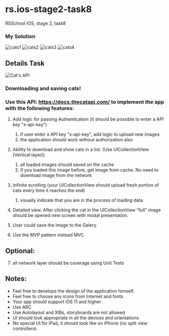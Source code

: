 # rs.ios-stage2-task8
RSSchool iOS, stage 2, task8

### My Solution

![cats1](https://user-images.githubusercontent.com/61166305/136290102-b2ae14a8-5c14-43cd-8c78-512bf2d382b6.png)
![cats2](https://user-images.githubusercontent.com/61166305/136290104-e88a8bf3-79b2-4983-85b5-4eee7d26cfd0.png)
![cats3](https://user-images.githubusercontent.com/61166305/136290112-d14b0012-38ca-44dd-98f0-8760f8271e5d.png)
![cats4](https://user-images.githubusercontent.com/61166305/136290149-4ce75c49-6c4c-4bdd-bbb6-b05a23bf3d89.png)

## Details Task
![Cat's API](https://cdn2.thecatapi.com/logos/thecatapi_256xW.png)

### Downloading and saving cats!


### Use this API: https://docs.thecatapi.com/ to implement the app with the following features:

1. Add logic for passing Authentication (it should be possible to enter a API key "x-api-key")
     1. if user enter a API key "x-api-key", add logic to upload new images
     2. the application should work without authorization also

2. Ability to download and show cats in a list. (Use UICollectionView (Vertical layer))
     1. all loaded images should saved on the cache
     2. if you loaded this image before, get image from cache. No need to download image from the network
  
3. Infinite scrolling (your UICollectionView should upload fresh portion of cats every time it reaches the end)
     1. visually indicate that you are in the process of loading data

4. Detailed view. After clicking the cat in the UICollectionView “full” image should be opened new screen with modal presentation. 

5. User could save the image to the Galery.

6. Use the MVP pattern instead MVC

## Optional:
7. all network layer should be coverage using Unit Tests

## Notes:
  - Feel free to develops the design of the application himself.
  - Feel free to choose any icons from Internet and fonts
  - Your app should support iOS 11 and higher
  - Use ARC
  - Use Autolayout and XIBs, storyboards are not allowed
  - UI should look appropriate in all the devices and orientations
  - No special UI for iPad, it should look like on iPhone (no split view controllers)
